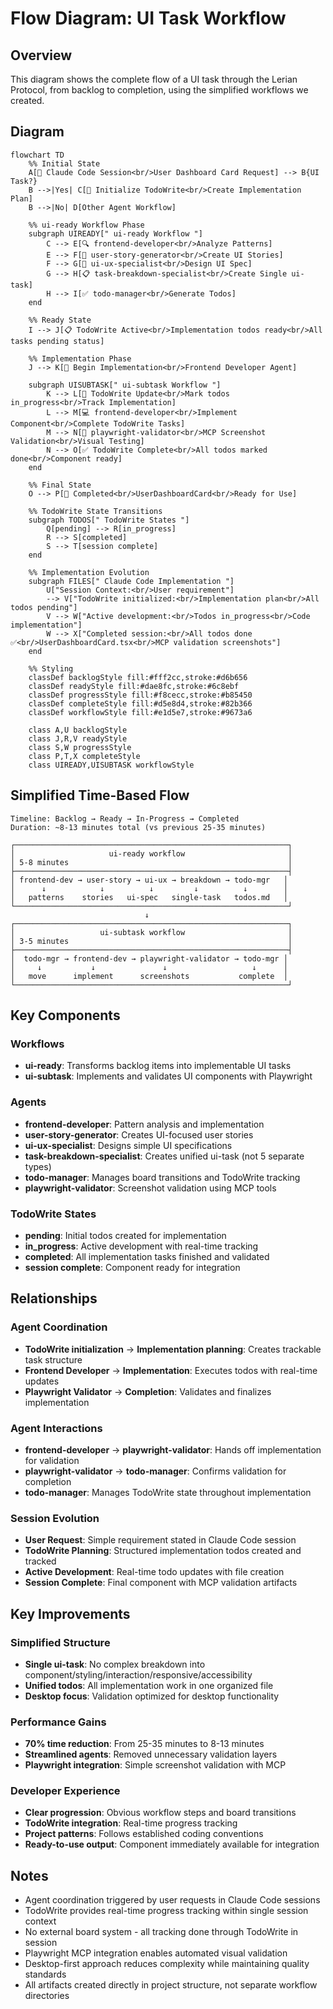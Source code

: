 # Flow Diagram: UI Task Workflow

## Overview

This diagram shows the complete flow of a UI task through the Lerian Protocol, from backlog to completion, using the simplified workflows we created.

## Diagram

```mermaid
flowchart TD
    %% Initial State  
    A[📝 Claude Code Session<br/>User Dashboard Card Request] --> B{UI Task?}
    B -->|Yes| C[🚀 Initialize TodoWrite<br/>Create Implementation Plan]
    B -->|No| D[Other Agent Workflow]

    %% ui-ready Workflow Phase
    subgraph UIREADY[" ui-ready Workflow "]
        C --> E[🔍 frontend-developer<br/>Analyze Patterns]
        E --> F[📖 user-story-generator<br/>Create UI Stories]
        F --> G[🎨 ui-ux-specialist<br/>Design UI Spec]
        G --> H[📋 task-breakdown-specialist<br/>Create Single ui-task]
        H --> I[✅ todo-manager<br/>Generate Todos]
    end

    %% Ready State
    I --> J[📋 TodoWrite Active<br/>Implementation todos ready<br/>All tasks pending status]

    %% Implementation Phase
    J --> K[🚀 Begin Implementation<br/>Frontend Developer Agent]

    subgraph UISUBTASK[" ui-subtask Workflow "]
        K --> L[🔄 TodoWrite Update<br/>Mark todos in_progress<br/>Track Implementation]
        L --> M[💻 frontend-developer<br/>Implement Component<br/>Complete TodoWrite Tasks]
        M --> N[📸 playwright-validator<br/>MCP Screenshot Validation<br/>Visual Testing]
        N --> O[✅ TodoWrite Complete<br/>All todos marked done<br/>Component ready]
    end

    %% Final State
    O --> P[🎉 Completed<br/>UserDashboardCard<br/>Ready for Use]

    %% TodoWrite State Transitions
    subgraph TODOS[" TodoWrite States "]
        Q[pending] --> R[in_progress] 
        R --> S[completed]
        S --> T[session complete]
    end

    %% Implementation Evolution
    subgraph FILES[" Claude Code Implementation "]
        U["Session Context:<br/>User requirement"]
        --> V["TodoWrite initialized:<br/>Implementation plan<br/>All todos pending"]
        V --> W["Active development:<br/>Todos in_progress<br/>Code implementation"]
        W --> X["Completed session:<br/>All todos done ✅<br/>UserDashboardCard.tsx<br/>MCP validation screenshots"]
    end

    %% Styling
    classDef backlogStyle fill:#fff2cc,stroke:#d6b656
    classDef readyStyle fill:#dae8fc,stroke:#6c8ebf
    classDef progressStyle fill:#f8cecc,stroke:#b85450
    classDef completeStyle fill:#d5e8d4,stroke:#82b366
    classDef workflowStyle fill:#e1d5e7,stroke:#9673a6

    class A,U backlogStyle
    class J,R,V readyStyle
    class S,W progressStyle
    class P,T,X completeStyle
    class UIREADY,UISUBTASK workflowStyle
```

## Simplified Time-Based Flow

```
Timeline: Backlog → Ready → In-Progress → Completed
Duration: ~8-13 minutes total (vs previous 25-35 minutes)

┌─────────────────────────────────────────────────────────────┐
│                     ui-ready workflow                       │
│ 5-8 minutes                                                 │
├─────────────────────────────────────────────────────────────┤
│ frontend-dev → user-story → ui-ux → breakdown → todo-mgr   │
│      ↓            ↓          ↓         ↓          ↓        │
│   patterns    stories   ui-spec   single-task   todos.md   │
└─────────────────────────────────────────────────────────────┘
                              ↓
┌─────────────────────────────────────────────────────────────┐
│                   ui-subtask workflow                       │
│ 3-5 minutes                                                 │
├─────────────────────────────────────────────────────────────┤
│  todo-mgr → frontend-dev → playwright-validator → todo-mgr │
│     ↓           ↓               ↓                   ↓      │
│   move      implement      screenshots           complete  │
└─────────────────────────────────────────────────────────────┘
```

## Key Components

### Workflows

- **ui-ready**: Transforms backlog items into implementable UI tasks
- **ui-subtask**: Implements and validates UI components with Playwright

### Agents

- **frontend-developer**: Pattern analysis and implementation
- **user-story-generator**: Creates UI-focused user stories
- **ui-ux-specialist**: Designs simple UI specifications
- **task-breakdown-specialist**: Creates unified ui-task (not 5 separate types)
- **todo-manager**: Manages board transitions and TodoWrite tracking
- **playwright-validator**: Screenshot validation using MCP tools

### TodoWrite States

- **pending**: Initial todos created for implementation
- **in_progress**: Active development with real-time tracking
- **completed**: All implementation tasks finished and validated
- **session complete**: Component ready for integration

## Relationships

### Agent Coordination

- **TodoWrite initialization** → **Implementation planning**: Creates trackable task structure
- **Frontend Developer** → **Implementation**: Executes todos with real-time updates
- **Playwright Validator** → **Completion**: Validates and finalizes implementation

### Agent Interactions

- **frontend-developer** → **playwright-validator**: Hands off implementation for validation
- **playwright-validator** → **todo-manager**: Confirms validation for completion
- **todo-manager**: Manages TodoWrite state throughout implementation

### Session Evolution

- **User Request**: Simple requirement stated in Claude Code session
- **TodoWrite Planning**: Structured implementation todos created and tracked
- **Active Development**: Real-time todo updates with file creation
- **Session Complete**: Final component with MCP validation artifacts

## Key Improvements

### Simplified Structure

- **Single ui-task**: No complex breakdown into component/styling/interaction/responsive/accessibility
- **Unified todos**: All implementation work in one organized file
- **Desktop focus**: Validation optimized for desktop functionality

### Performance Gains

- **70% time reduction**: From 25-35 minutes to 8-13 minutes
- **Streamlined agents**: Removed unnecessary validation layers
- **Playwright integration**: Simple screenshot validation with MCP

### Developer Experience

- **Clear progression**: Obvious workflow steps and board transitions
- **TodoWrite integration**: Real-time progress tracking
- **Project patterns**: Follows established coding conventions
- **Ready-to-use output**: Component immediately available for integration

## Notes

- Agent coordination triggered by user requests in Claude Code sessions
- TodoWrite provides real-time progress tracking within single session context
- No external board system - all tracking done through TodoWrite in session
- Playwright MCP integration enables automated visual validation
- Desktop-first approach reduces complexity while maintaining quality standards
- All artifacts created directly in project structure, not separate workflow directories
